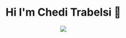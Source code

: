 <h1 align="center"> Hi I'm Chedi Trabelsi 👋</h1>
<p align="center">
  <a href="https://www.linkedin.com/in/chedi-trabelsi-0b8861230/"><img src="https://www.google.com/search?q=linkedin&tbm=isch&ved=2ahUKEwi8pueH4pGDAxVYh_0HHfDTAU0Q2-cCegQIABAA&oq=linkedin&gs_lcp=CgNpbWcQAzIECCMQJzIKCAAQgAQQigUQQzIFCAAQgAQyBQgAEIAEMgUIABCABDIFCAAQgAQyBQgAEIAEMgUIABCABDIFCAAQgAQyBQgAEIAEOgYIABAHEB46BAgAEB5Q0QRY8xBgph5oAHAAeACAAa0BiAGjCZIBBDAuMTCYAQCgAQGqAQtnd3Mtd2l6LWltZ8ABAQ&sclient=img&ei=5nF8ZbybGNiO9u8P8KeH6AQ&bih=706&biw=1482&client=opera&hs=dtt#imgrc=vpw55DaEFvOmDM"></a>
</p>

